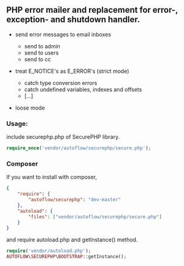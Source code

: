 ## PHP error mailer and replacement for error-, exception- and shutdown handler.


* send error messages to email inboxes
  - send to admin
  - send to users
  - send to cc
  
* treat E_NOTICE's as E_ERROR's (strict mode)
  - catch type conversion errors
  - catch undefined variables, indexes and offsets
  - […]
  
* loose mode

### Usage:
include securephp.php of SecurePHP library.
```php
require_once('vendor/autoflow/securephp/secure.php');
```

### Composer
If you want to install with composer,
```json
{
	"require": {
		"autoflow/securephp": "dev-master"
	},
	"autoload": {
		"files": ["vendor/autoflow/securephp/secure.php"]
	}
}
```

and require autoload.php and getInstance() method.

```php
require('vendor/autoload.php');
AUTOFLOW\SECUREPHP\BOOTSTRAP::getInstance();
```
